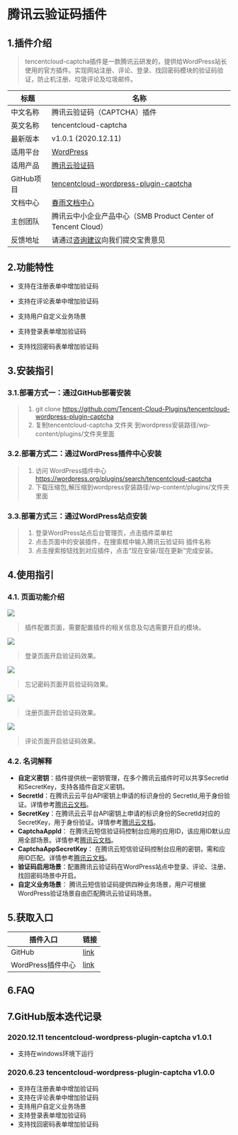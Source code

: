 # 腾讯云验证码插件

## 1.插件介绍

> tencentcloud-captcha插件是一款腾讯云研发的，提供给WordPress站长使用的官方插件。实现网站注册、评论、登录、找回密码模块的验证码验证，防止机注册、垃圾评论及垃圾邮件。

| 标题       | 名称                                                         |
| ---------- | ------------------------------------------------------------ |
| 中文名称   | 腾讯云验证码（CAPTCHA）插件                                  |
| 英文名称   | tencentcloud-captcha                                         |
| 最新版本   | v1.0.1 (2020.12.11)                                          |
| 适用平台   | [WordPress](https://wordpress.org/)                          |
| 适用产品   | [腾讯云验证码](https://cloud.tencent.com/document/product/1110/36334) |
| GitHub项目 | [tencentcloud-wordpress-plugin-captcha](https://github.com/Tencent-Cloud-Plugins/tencentcloud-wordpress-plugin-captcha) |
| 文档中心   | [春雨文档中心](https://openapp.qq.com/docs/Wordpress/captcha.html) |
| 主创团队   | 腾讯云中小企业产品中心（SMB Product Center of Tencent Cloud） |
| 反馈地址   | 请通过[咨询建议](https://support.qq.com/products/164613)向我们提交宝贵意见  |



## 2.功能特性

- 支持在注册表单中增加验证码

- 支持在评论表单中增加验证码

- 支持用户自定义业务场景

- 支持登录表单增加验证码

- 支持找回密码表单增加验证码

  

## 3.安装指引

### 3.1.部署方式一：通过GitHub部署安装

> 1. git clone https://github.com/Tencent-Cloud-Plugins/tencentcloud-wordpress-plugin-captcha
> 2. 复制tencentcloud-captcha 文件夹 到wordpress安装路径/wp-content/plugins/文件夹里面



### 3.2.部署方式二：通过WordPress插件中心安装

> 1. 访问 WordPress插件中心 https://wordpress.org/plugins/search/tencentcloud-captcha
> 2. 下载压缩包,解压缩到wordpress安装路径/wp-content/plugins/文件夹里面



### 3.3.部署方式三：通过WordPress站点安装

> 1. 登录WordPress站点后台管理页，点击插件菜单栏
> 2. 点击页面中的安装插件，在搜索框中输入腾讯云验证码 插件名称
> 3. 点击搜索按钮找到对应插件，点击“现在安装/现在更新”完成安装。



## 4.使用指引

### 4.1. 页面功能介绍

![](./images/captcha1.png)

> 插件配置页面，需要配置插件的相关信息及勾选需要开启的模块。

![](./images/captcha2.png)

> 登录页面开启验证码效果。

![](./images/captcha3.png)

> 忘记密码页面开启验证码效果。

![](./images/captcha4.png)

> 注册页面开启验证码效果。

![](./images/captcha5.png)

> 评论页面开启验证码效果。



### 4.2. 名词解释

- **自定义密钥**：插件提供统一密钥管理，在多个腾讯云插件时可以共享SecretId和SecretKey，支持各插件自定义密钥。
- **SecretId**：在腾讯云云平台API密钥上申请的标识身份的 SecretId,用于身份验证。详情参考[腾讯云文档](https://cloud.tencent.com/document/product)。
- **SecretKey**：在腾讯云云平台API密钥上申请的标识身份的SecretId对应的SecretKey，用于身份验证。详情参考[腾讯云文档](https://cloud.tencent.com/document/product)。
- **CaptchaAppId**： 在腾讯云短信验证码控制台应用的应用ID，该应用ID默认应用全部场景。详情参考[腾讯云文档](https://cloud.tencent.com/document/product)。
- **CaptchaAppSecretKey**： 在腾讯云短信验证码控制台应用的密钥，需和应用ID匹配。详情参考[腾讯云文档](https://cloud.tencent.com/document/product)。
- **验证码启用场景**：配置腾讯云验证码在WordPress站点中登录、评论、注册、找回密码场景中开启。
- **自定义业务场景**： 腾讯云短信验证码提供四种业务场景，用户可根据WordPress验证场景自由匹配腾讯云验证码场景。



## 5.获取入口

| 插件入口          | 链接                                                         |
| ----------------- | ------------------------------------------------------------ |
| GitHub            | [link](https://github.com/Tencent-Cloud-Plugins/tencentcloud-wordpress-plugin-captcha) |
| WordPress插件中心 | [link](https://wordpress.org/plugins/search/tencentcloud-captcha) |

## 6.FAQ



## 7.GitHub版本迭代记录


### 2020.12.11 tencentcloud-wordpress-plugin-captcha v1.0.1
- 支持在windows环境下运行

### 2020.6.23 tencentcloud-wordpress-plugin-captcha v1.0.0
- 支持在注册表单中增加验证码
- 支持在评论表单中增加验证码
- 支持用户自定义业务场景
- 支持登录表单增加验证码
- 支持找回密码表单增加验证码

